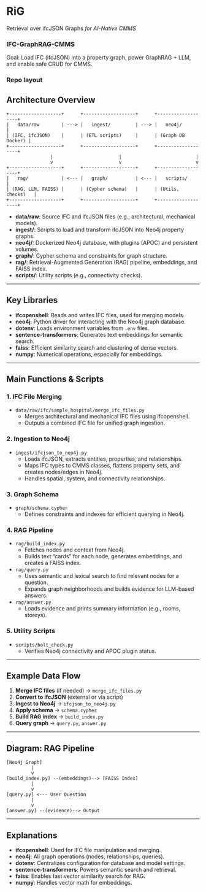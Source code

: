 # RiG
Retrieval over ifcJSON Graphs _for AI-Native CMMS_


### IFC-GraphRAG-CMMS

Goal: Load IFC (ifcJSON) into a property graph, power GraphRAG + LLM, and enable safe CRUD for CMMS.

### Repo layout

## Architecture Overview

```
+-------------------+      +-------------------+      +-------------------+
|   data/raw        | ---> |   ingest/         | ---> |   neo4j/          |
| (IFC, ifcJSON)    |      | (ETL scripts)     |      | (Graph DB Docker) |
+-------------------+      +-------------------+      +-------------------+
				|                        |                           |
				v                        v                           v
+-------------------+      +-------------------+      +-------------------+
|   rag/            | <--- |   graph/          | <--- |   scripts/        |
| (RAG, LLM, FAISS) |      | (Cypher schema)   |      | (Utils, checks)   |
+-------------------+      +-------------------+      +-------------------+
```

- **data/raw**: Source IFC and ifcJSON files (e.g., architectural, mechanical models).
- **ingest/**: Scripts to load and transform ifcJSON into Neo4j property graphs.
- **neo4j/**: Dockerized Neo4j database, with plugins (APOC) and persistent volumes.
- **graph/**: Cypher schema and constraints for graph structure.
- **rag/**: Retrieval-Augmented Generation (RAG) pipeline, embeddings, and FAISS index.
- **scripts/**: Utility scripts (e.g., connectivity checks).

---

## Key Libraries

- **ifcopenshell**: Reads and writes IFC files, used for merging models.
- **neo4j**: Python driver for interacting with the Neo4j graph database.
- **dotenv**: Loads environment variables from `.env` files.
- **sentence-transformers**: Generates text embeddings for semantic search.
- **faiss**: Efficient similarity search and clustering of dense vectors.
- **numpy**: Numerical operations, especially for embeddings.

---

## Main Functions & Scripts

### 1. IFC File Merging
- `data/raw/ifc/sample_hospital/merge_ifc_files.py`
	- Merges architectural and mechanical IFC files using ifcopenshell.
	- Outputs a combined IFC file for unified graph ingestion.

### 2. Ingestion to Neo4j
- `ingest/ifcjson_to_neo4j.py`
	- Loads ifcJSON, extracts entities, properties, and relationships.
	- Maps IFC types to CMMS classes, flattens property sets, and creates nodes/edges in Neo4j.
	- Handles spatial, system, and connectivity relationships.

### 3. Graph Schema
- `graph/schema.cypher`
	- Defines constraints and indexes for efficient querying in Neo4j.

### 4. RAG Pipeline
- `rag/build_index.py`
	- Fetches nodes and context from Neo4j.
	- Builds text “cards” for each node, generates embeddings, and creates a FAISS index.
- `rag/query.py`
	- Uses semantic and lexical search to find relevant nodes for a question.
	- Expands graph neighborhoods and builds evidence for LLM-based answers.
- `rag/answer.py`
	- Loads evidence and prints summary information (e.g., rooms, storeys).

### 5. Utility Scripts
- `scripts/bolt_check.py`
	- Verifies Neo4j connectivity and APOC plugin status.

---

## Example Data Flow

1. **Merge IFC files** (if needed) → `merge_ifc_files.py`
2. **Convert to ifcJSON** (external or via script)
3. **Ingest to Neo4j** → `ifcjson_to_neo4j.py`
4. **Apply schema** → `schema.cypher`
5. **Build RAG index** → `build_index.py`
6. **Query graph** → `query.py`, `answer.py`

---

## Diagram: RAG Pipeline

```
[Neo4j Graph]
		 |
		 v
[build_index.py] --(embeddings)--> [FAISS Index]
		 |
		 v
[query.py] <--- User Question
		 |
		 v
[answer.py] --(evidence)--> Output
```

---

## Explanations

- **ifcopenshell**: Used for IFC file manipulation and merging.
- **neo4j**: All graph operations (nodes, relationships, queries).
- **dotenv**: Centralizes configuration for database and model settings.
- **sentence-transformers**: Powers semantic search and retrieval.
- **faiss**: Enables fast vector similarity search for RAG.
- **numpy**: Handles vector math for embeddings.
